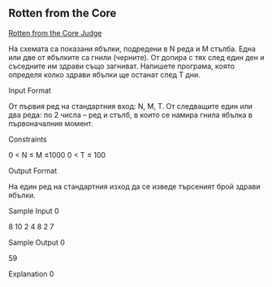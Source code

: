 ## Rotten from the Core
[Rotten from the Core Judge](https://www.hackerrank.com/contests/practice-5-sda/challenges/rotten-from-the-core)

На схемата са показани ябълки, подредени в N реда и M стълба. Една или две от ябълките са гнили (черните). От допира с тях след един ден и съседните им здрави също загниват. Напишете програма, която определя колко здрави ябълки ще останат след T дни.

Input Format

От първия ред на стандартния вход: N, M, T. От следващите един или два реда: по 2 числа – ред и стълб, в които се намира гнила ябълка в първоначалния момент.

Constraints

0 < N ≤ M ≤1000 0 < T ≤ 100

Output Format

На един ред на стандартния изход да се изведе търсеният брой здрави ябълки.

Sample Input 0

8 10 2
4 8
2 7

Sample Output 0

59

Explanation 0
